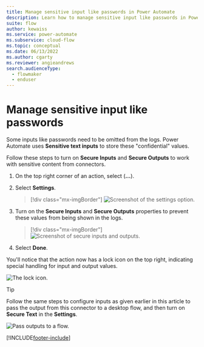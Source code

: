 ```yaml
---
title: Manage sensitive input like passwords in Power Automate
description: Learn how to manage sensitive input like passwords in Power Automate.
suite: flow
author: kewaiss
ms.service: power-automate
ms.subservice: cloud-flow
ms.topic: conceptual
ms.date: 06/13/2022
ms.author: cgarty
ms.reviewer: angieandrews
search.audienceType: 
  - flowmaker
  - enduser
---
```


# Manage sensitive input like passwords

Some inputs like passwords need to be omitted from the logs. Power Automate uses **Sensitive text inputs** to store these "confidential" values.

Follow these steps to turn on **Secure Inputs** and **Secure Outputs** to work with sensitive content from connectors.

1. On the top right corner of an action, select (**…**).

1. Select **Settings**.

    >[!div class="mx-imgBorder"]
    >![Screenshot of the settings option.](./media/manage-sensitive-input/settings.png "Settings option")

1. Turn on the **Secure Inputs** and **Secure Outputs** properties to prevent these values from being shown in the logs.

    >[!div class="mx-imgBorder"]
    >![Screenshot of secure inputs and outputs.](./media/manage-sensitive-input/secure-outputs-secure-inputs.png "Secure inputs and outputs")

1. Select **Done**.

  You'll notice that the action now has a lock icon on the top right, indicating special handling for input and output values.

  ![The lock icon.](./media/manage-sensitive-input/lock-icon.png "The lock icon")

  >[!TIP]
  >Follow the same steps to configure inputs as given earlier in this article to pass the output from this connector to a desktop flow, and then turn on **Secure Text** in the **Settings**.

  ![Pass outputs to a flow.](./media/manage-sensitive-input/pass-to-desktop-flow.png "Desktop flow inputs")

[!INCLUDE[footer-include](includes/footer-banner.md)]
